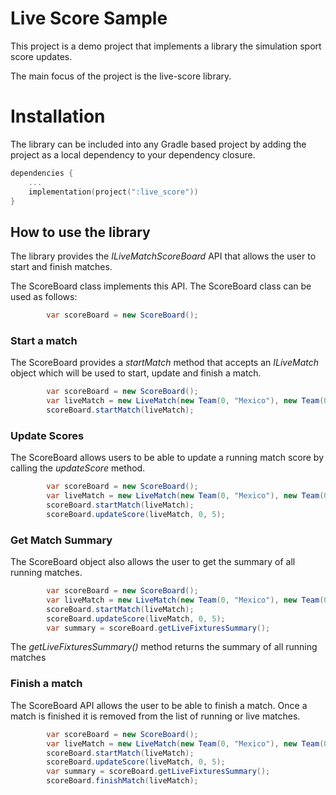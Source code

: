 Live Score Sample
==============

This project is a demo project that implements a library the simulation sport score updates.

The main focus of the project is the live-score library. 

# Installation
The library can be included into any Gradle based project by adding the project as a local dependency to your
dependency closure.

```kotlin
dependencies {
    ...
    implementation(project(":live_score"))
}
```

## How to use the library
The library provides the _ILiveMatchScoreBoard_ API that allows the user to start and finish matches.

The ScoreBoard class implements this API. The ScoreBoard class can be used as follows:

```java
        var scoreBoard = new ScoreBoard();
```

### Start a match
The ScoreBoard provides a _startMatch_ method that accepts an _ILiveMatch_ object which will be used to start, update and finish a match.

```java
        var scoreBoard = new ScoreBoard();
        var liveMatch = new LiveMatch(new Team(0, "Mexico"), new Team(0, "Canada"));
        scoreBoard.startMatch(liveMatch);
```

### Update Scores

The ScoreBoard allows users to be able to update a running match score by calling the _updateScore_ method.

```java
        var scoreBoard = new ScoreBoard();
        var liveMatch = new LiveMatch(new Team(0, "Mexico"), new Team(0, "Canada"));
        scoreBoard.startMatch(liveMatch);
        scoreBoard.updateScore(liveMatch, 0, 5);
```

### Get Match Summary

The ScoreBoard object also allows the user to get the summary of all running matches.


```java
        var scoreBoard = new ScoreBoard();
        var liveMatch = new LiveMatch(new Team(0, "Mexico"), new Team(0, "Canada"));
        scoreBoard.startMatch(liveMatch);
        scoreBoard.updateScore(liveMatch, 0, 5);
        var summary = scoreBoard.getLiveFixturesSummary();
```

The _getLiveFixturesSummary()_ method returns the summary of all running matches

### Finish a match
The ScoreBoard API allows the user to be able to finish a match. Once a match is finished it is removed from the
list of running or live matches.


```java
        var scoreBoard = new ScoreBoard();
        var liveMatch = new LiveMatch(new Team(0, "Mexico"), new Team(0, "Canada"));
        scoreBoard.startMatch(liveMatch);
        scoreBoard.updateScore(liveMatch, 0, 5);
        var summary = scoreBoard.getLiveFixturesSummary();
        scoreBoard.finishMatch(liveMatch);
```
